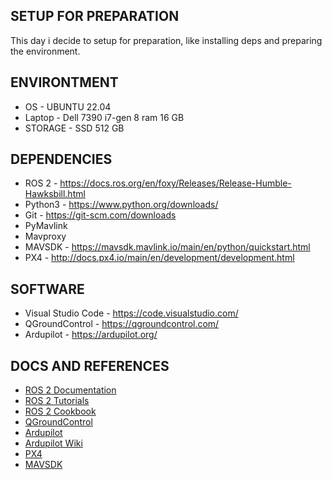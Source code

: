 ## SETUP FOR PREPARATION
This day i decide to setup for preparation, like installing deps and preparing the environment.

## ENVIRONTMENT
- OS - UBUNTU 22.04
- Laptop - Dell 7390 i7-gen 8 ram 16 GB
- STORAGE - SSD 512 GB

## DEPENDENCIES
- ROS 2 - https://docs.ros.org/en/foxy/Releases/Release-Humble-Hawksbill.html
- Python3 - https://www.python.org/downloads/
- Git - https://git-scm.com/downloads
- PyMavlink
- Mavproxy
- MAVSDK - https://mavsdk.mavlink.io/main/en/python/quickstart.html
- PX4  - http://docs.px4.io/main/en/development/development.html

## SOFTWARE
- Visual Studio Code - https://code.visualstudio.com/
- QGroundControl - https://qgroundcontrol.com/
- Ardupilot - https://ardupilot.org/

## DOCS AND REFERENCES
- [ROS 2 Documentation](https://docs.ros.org/api/rcl/html/index.html)
- [ROS 2 Tutorials](https://wiki.ros.org/ROS2/Tutorials)
- [ROS 2 Cookbook](https://wiki.ros.org/ROS2/Cookbook)
- [QGroundControl](https://qgroundcontrol.com/)
- [Ardupilot](https://ardupilot.org/)
- [Ardupilot Wiki](https://ardupilot.org/wiki/)
- [PX4](http://docs.px4.io/main/en/development/development.html)
- [MAVSDK](https://mavsdk.mavlink.io/main/en/python/quickstart.html)